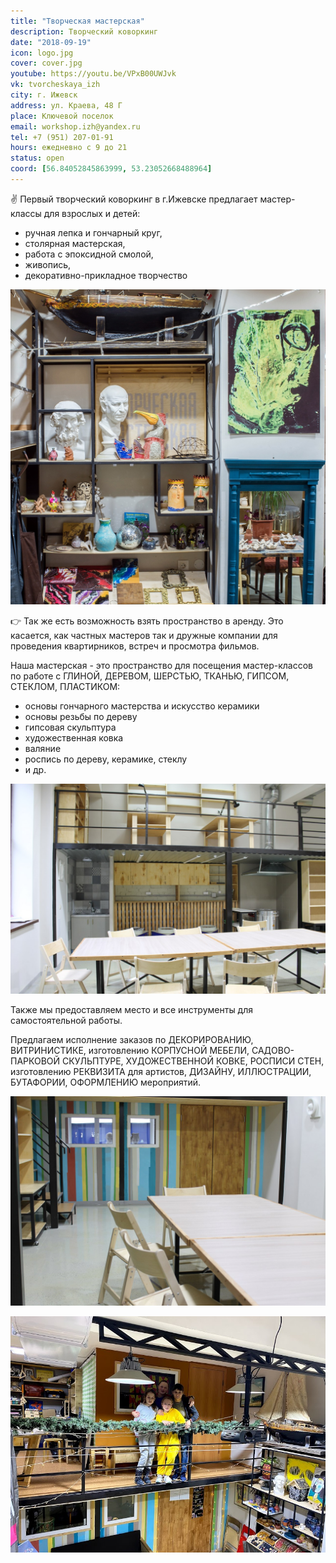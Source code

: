 ```yaml
---
title: "Творческая мастерская"
description: Творческий коворкинг
date: "2018-09-19"
icon: logo.jpg
cover: cover.jpg
youtube: https://youtu.be/VPxB00UWJvk
vk: tvorcheskaya_izh
city: г. Ижевск
address: ул. Краева, 48 Г
place: Ключевой поселок
email: workshop.izh@yandex.ru
tel: +7 (951) 207-01-91
hours: ежедневно с 9 до 21
status: open
coord: [56.84052845863999, 53.23052668488964]
---
```


✌️ Первый творческий коворкинг в г.Ижевске предлагает мастер-классы для взрослых и детей:

- ручная лепка и гончарный круг,
- столярная мастерская,
- работа с эпоксидной смолой,
- живопись,
- декоративно-прикладное творчество

![](./oji6cYUvrME.jpeg)

👉 Так же есть возможность взять пространство в аренду. Это касается, как частных мастеров так и дружные компании для проведения квартирников, встреч и просмотра фильмов.

Наша мастерская - это пространство для посещения мастер-классов по работе с ГЛИНОЙ, ДЕРЕВОМ, ШЕРСТЬЮ, ТКАНЬЮ, ГИПСОМ, СТЕКЛОМ, ПЛАСТИКОМ:

- основы гончарного мастерства и искусство керамики
- основы резьбы по дереву
- гипсовая скульптура
- художественная ковка
- валяние
- роспись по дереву, керамике, стеклу
- и др.

![](./6xfGSTP7mKA.jpg)

Также мы предоставляем место и все инструменты для самостоятельной работы.

Предлагаем исполнение заказов по ДЕКОРИРОВАНИЮ, ВИТРИНИСТИКЕ, изготовлению КОРПУСНОЙ МЕБЕЛИ, САДОВО-ПАРКОВОЙ СКУЛЬПТУРЕ, ХУДОЖЕСТВЕННОЙ КОВКЕ, РОСПИСИ СТЕН, изготовлению РЕКВИЗИТА для артистов, ДИЗАЙНУ, ИЛЛЮСТРАЦИИ, БУТАФОРИИ, ОФОРМЛЕНИЮ мероприятий.

![](./d-sW4OSphuw.jpg)

![](-z1dR-RENUU.jpeg)
